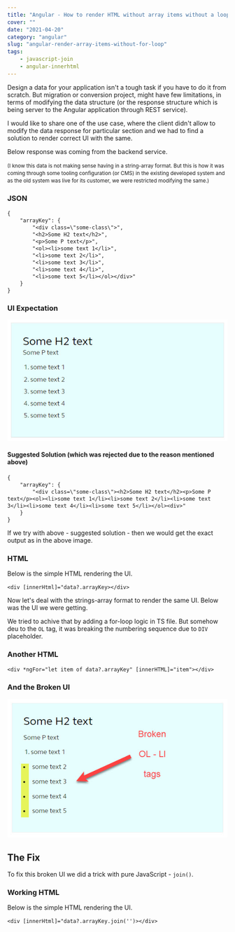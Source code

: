 ```yaml
---
title: "Angular - How to render HTML without array items without a loop"
cover: ""
date: "2021-04-20"
category: "angular"
slug: "angular-render-array-items-without-for-loop"
tags:
    - javascript-join
    - angular-innerhtml
---
```



Design a data for your application isn't a tough task if you have to do it from scratch. But migration or conversion project, might have few limitations, in terms of modifying the data structure (or the response structure which is being server to the Angular application through REST service).

I would like to share one of the use case, where the client didn't allow to modify the data response for particular section and we had to find a solution to render correct UI with the same.

Below response was coming from the backend service.

<small>(I know this data is not making sense having in a string-array format. But this is how it was coming through some tooling configuration (or CMS) in the existing developed system and as the old system was live for its customer, we were restricted modifying the same.)</small>

### JSON
```
{
	"arrayKey": {
		"<div class=\"some-class\">",
		"<h2>Some H2 text</h2>",
		"<p>Some P text</p>",
		"<ol><li>some text 1</li>",
		"<li>some text 2</li>",
		"<li>some text 3</li>",
		"<li>some text 4</li>",
		"<li>some text 5</li></ol></div>"
	}
}
```

### UI Expectation
![enter image description here](https://raw.githubusercontent.com/kutec/kutec.co.in/master/content/correct-output.jpg)

#### Suggested Solution (which was rejected due to the reason mentioned above)
```
{
	"arrayKey": {
		"<div class=\"some-class\"><h2>Some H2 text</h2><p>Some P text</p><ol><li>some text 1</li><li>some text 2</li><li>some text 3</li><li>some text 4</li><li>some text 5</li></ol><div>"
	}
}
```
If we try with above - suggested solution - then we would get the exact output as in the above image. 

### HTML
Below is the simple HTML rendering the UI.

```
<div [innerHtml]="data?.arrayKey></div>
```

Now let's deal with the strings-array format to render the same UI. Below was the UI we were getting.


We tried to achive that by adding a for-loop logic in TS file. But somehow deu to the `OL` tag, it was breaking the numbering sequence due to `DIV` placeholder.

### Another HTML
```
<div *ngFor="let item of data?.arrayKey" [innerHTML]="item"></div>
```


### And the Broken UI
![enter image description here](https://raw.githubusercontent.com/kutec/kutec.co.in/master/content/incorrect-output-for-loop.jpg)

## The Fix
To fix this broken UI we did a trick with pure JavaScript - `join()`.

### Working HTML
Below is the simple HTML rendering the UI.

```
<div [innerHtml]="data?.arrayKey.join('')></div>
```
